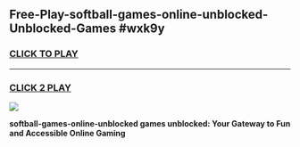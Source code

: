 
## Free-Play-softball-games-online-unblocked-Unblocked-Games #wxk9y
<h3>
<a href="https://news.freeplayer.one?title=softball-games-online-unblocked&ref=8M">CLICK TO PLAY</a></h3>
<hr>

<h3>
<a href="https://news.freeplayer.one?title=softball-games-online-unblocked&ref=8M">CLICK 2 PLAY</a>
  
</h3>

<a href="https://news.freeplayer.one?title=softball-games-online-unblocked&ref=8M"><img src="https://clearcache.store/games.png"></a>


**softball-games-online-unblocked games unblocked: Your Gateway to Fun and Accessible Online Gaming**
